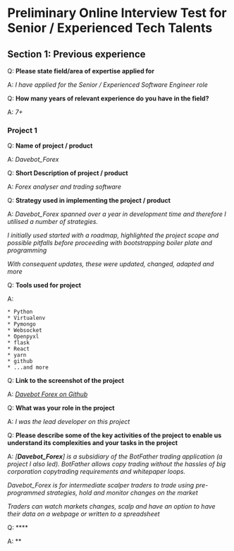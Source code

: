 # Preliminary Online Interview Test for  Senior / Experienced Tech Talents

## Section 1: Previous experience

Q: **Please state field/area of expertise applied for**

A: *I have applied for the Senior / Experienced Software Engineer role*

Q: **How many years of relevant experience do you have in the field?**

A: *7+*

### Project 1

Q: **Name of project / product**

A: *Davebot_Forex*

Q: **Short Description of project  / product**

A: *Forex analyser and trading software*

Q: **Strategy used in implementing the project  / product**

A: *Davebot_Forex spanned over a year in development time and therefore I utilised a number of strategies.*

*I initially used started with a roadmap, highlighted the project scope and possible pitfalls before proceeding with bootstrapping boiler plate and programming*

*With consequent updates, these were updated, changed, adapted and more*

Q: **Tools used for project**

A:

    * Python
    * Virtualenv
    * Pymongo
    * Websocket
    * Openpyxl
    * flask
    * React
    * yarn
    * github
    * ...and more

Q: **Link to the screenshot of the project**

A: *[Davebot Forex on Github](https://github.com/OlzyInnovation/DaveBot_Forex)*

Q: **What was your role in the project**

A: *I was the lead developer on this project*

Q: **Please describe some of the key activities of the project to enable us understand its complexities and your tasks in the project**

A: *[**Davebot_Forex**] is a subsidiary of the BotFather trading application (a project I also led). BotFather allows copy trading without the hassles of big corporation copytrading requirements and whitepaper loops.*

*Davebot_Forex is for intermediate scalper traders to trade using pre-programmed strategies, hold and monitor changes on the market*

*Traders can watch markets changes, scalp and have an option to have their data on a webpage or written to a spreadsheet*

Q: ****

A: **
